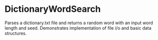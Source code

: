 # DictionaryWordSearch
Parses a dictionary.txt file and returns a random word with an input word length and seed.
Demonstrates implementation of file i/o and basic data structures.
